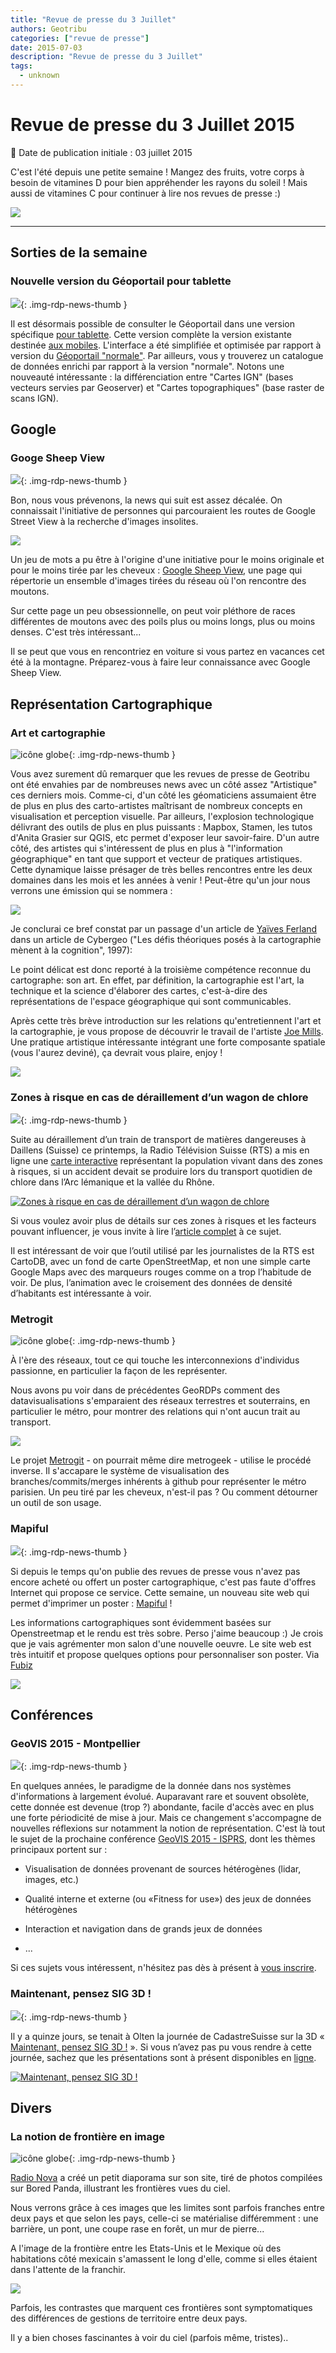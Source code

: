 ```yaml
---
title: "Revue de presse du 3 Juillet"
authors: Geotribu
categories: ["revue de presse"]
date: 2015-07-03
description: "Revue de presse du 3 Juillet"
tags:
  - unknown
---
```


# Revue de presse du 3 Juillet 2015

:calendar: Date de publication initiale : 03 juillet 2015

C'est l'été depuis une petite semaine ! Mangez des fruits, votre corps à besoin de vitamines D pour bien appréhender les rayons du soleil ! Mais aussi de vitamines C pour continuer à lire nos revues de presse :)

![](https://cdn.geotribu.fr/img/articles-blog-rdp/capture-ecran/orange_globe.jpg)

----

## Sorties de la semaine

### Nouvelle version du Géoportail pour tablette

![](https://cdn.geotribu.fr/img/logos-icones/entreprises_association/geoportail.png){: .img-rdp-news-thumb }

Il est désormais possible de consulter le Géoportail dans une version spécifique [pour tablette](http://tab.geoportail.fr/). Cette version complète la version existante destinée [aux mobiles](http://m.geoportail.fr/). L'interface a été simplifiée et optimisée par rapport à version du [Géoportail "normale"](https://www.geoportail.gouv.fr/accueil). Par ailleurs, vous y trouverez un catalogue de données enrichi par rapport à la version "normale". Notons une nouveauté intéressante : la différenciation entre "Cartes IGN" (bases vecteurs servies par Geoserver) et "Cartes topographiques" (base raster de scans IGN).

## Google

### Googe Sheep View

![](https://cdn.geotribu.fr/img/logos-icones/divers/sheep.png){: .img-rdp-news-thumb }

Bon, nous vous prévenons, la news qui suit est assez décalée. On connaissait l'initiative de personnes qui parcouraient les routes de Google Street View à la recherche d'images insolites.

[![](https://cdn.geotribu.fr/img/articles-blog-rdp/divers/sheep.jpg)](http://www.googlesheepview.com/)

Un jeu de mots a pu être à l'origine d'une initiative pour le moins originale et pour le moins tirée par les cheveux : [Google Sheep View](http://www.googlesheepview.com/), une page qui répertorie un ensemble d'images tirées du réseau où l'on rencontre des moutons.

Sur cette page un peu obsessionnelle, on peut voir pléthore de races différentes de moutons avec des poils plus ou moins longs, plus ou moins denses. C'est très intéressant...

Il se peut que vous en rencontriez en voiture si vous partez en vacances cet été à la montagne. Préparez-vous à faire leur connaissance avec Google Sheep View.

## Représentation Cartographique

### Art et cartographie

![icône globe](https://cdn.geotribu.fr/img/internal/icons-rdp-news/world.png "icône globe"){: .img-rdp-news-thumb }

Vous avez surement dû remarquer que les revues de presse de Geotribu ont été envahies par de nombreuses news avec un côté assez "Artistique" ces derniers mois. Comme-ci, d'un côté les géomaticiens assumaient être de plus en plus des carto-artistes maîtrisant de nombreux concepts en visualisation et perception visuelle. Par ailleurs, l'explosion technologique délivrant des outils de plus en plus puissants : Mapbox, Stamen, les tutos d'Anita Grasier sur QGIS, etc permet d'exposer leur savoir-faire. D'un autre côté, des artistes qui s'intéressent de plus en plus à "l'information géographique" en tant que support et vecteur de pratiques artistiques. Cette dynamique laisse présager de très belles rencontres entre les deux domaines dans les mois et les années à venir ! Peut-être qu'un jour nous verrons une émission qui se nommera :

![](https://cdn.geotribu.fr/img/articles-blog-rdp/capture-ecran/dessus_cartes.jpg)

Je conclurai ce bref constat par un passage d'un article de [Yaïves Ferland](https://cybergeo.revues.org/499) dans un article de Cybergeo ("Les défis théoriques posés à la cartographie mènent à la cognition", 1997):

Le point délicat est donc reporté à la troisième compétence reconnue du cartographe: son art. En effet, par définition, la cartographie est l'art, la technique et la science d'élaborer des cartes, c'est-à-dire des représentations de l'espace géographique qui sont communicables.

Après cette très brève introduction sur les relations qu'entretiennent l'art et la cartographie, je vous propose de découvrir le travail de l'artiste [Joe Mills](http://www.joemills.com/author/joemills/). Une pratique artistique intéressante intégrant une forte composante spatiale (vous l'aurez deviné), ça devrait vous plaire, enjoy !

![](https://cdn.geotribu.fr/img/articles-blog-rdp/capture-ecran/joe_mills.png)

### Zones à risque en cas de déraillement d’un wagon de chlore

![](https://cdn.geotribu.fr/img/logos-icones/heatmap.png){: .img-rdp-news-thumb }

Suite au déraillement d’un train de transport de matières dangereuses à Daillens (Suisse) ce printemps, la Radio Télévision Suisse (RTS) a mis en ligne une [carte interactive](http://rts-dataviz.s3-website.eu-central-1.amazonaws.com/petit-train-de-chlore/index.html?r=1610) représentant la population vivant dans des zones à risques, si un accident devait se produire lors du transport quotidien de chlore dans l’Arc lémanique et la vallée du Rhône.

[![Zones à risque en cas de déraillement d’un wagon de chlore](https://cdn.geotribu.fr/img/articles-blog-rdp/capture-ecran/accident-chlore.png "Zones à risque en cas de déraillement d’un wagon de chlore")](http://rts-dataviz.s3-website.eu-central-1.amazonaws.com/petit-train-de-chlore/index.html?r=1610)

Si vous voulez avoir plus de détails sur ces zones à risques et les facteurs pouvant influencer, je vous invite à lire l’[article complet](http://www.rts.ch/info/regions/6851235-un-accident-d-un-wagon-de-chlore-pourrait-intoxiquer-20-000-personnes.html) à ce sujet.

Il est intéressant de voir que l’outil utilisé par les journalistes de la RTS est CartoDB, avec un fond de carte OpenStreetMap, et non une simple carte Google Maps avec des marqueurs rouges comme on a trop l’habitude de voir. De plus, l’animation avec le croisement des données de densité d’habitants est intéressante à voir.

### Metrogit

![icône globe](https://cdn.geotribu.fr/img/internal/icons-rdp-news/world.png "icône globe"){: .img-rdp-news-thumb }

À l'ère des réseaux, tout ce qui touche les interconnexions d'individus passionne, en particulier la façon de les représenter.

Nous avons pu voir dans de précédentes GeoRDPs comment des datavisualisations s'emparaient des réseaux terrestres et souterrains, en particulier le métro, pour montrer des relations qui n'ont aucun trait au transport.

[![](https://cdn.geotribu.fr/img/articles-blog-rdp/divers/git.png)](https://github.com/vbarbaresi/MetroGit)

Le projet [Metrogit](https://github.com/vbarbaresi/MetroGit) - on pourrait même dire metrogeek - utilise le procédé inverse. Il s'accapare le système de visualisation des branches/commits/merges inhérents à github pour représenter le métro parisien. Un peu tiré par les cheveux, n'est-il pas ? Ou comment détourner un outil de son usage.

### Mapiful

![](https://cdn.geotribu.fr/img/logos-icones/entreprises_association/mapiful-logo.png){: .img-rdp-news-thumb }

Si depuis le temps qu'on publie des revues de presse vous n'avez pas encore acheté ou offert un poster cartographique, c'est pas faute d'offres Internet qui propose ce service. Cette semaine, un nouveau site web qui permet d'imprimer un poster : [Mapiful](https://www.mapiful.com/) !

Les informations cartographiques sont évidemment basées sur Openstreetmap et le rendu est très sobre. Perso j'aime beaucoup :) Je crois que je vais agrémenter mon salon d'une nouvelle oeuvre. Le site web est très intuitif et propose quelques options pour personnaliser son poster. Via [Fubiz](http://www.fubiz.net/2015/06/24/favorite-places-in-poster/)

![](https://cdn.geotribu.fr/img/articles-blog-rdp/capture-ecran/mapiful_0.png)

## Conférences

### GeoVIS 2015 - Montpellier

![](https://cdn.geotribu.fr/img/logos-icones/divers/conference.png){: .img-rdp-news-thumb }

En quelques années, le paradigme de la donnée dans nos systèmes d'informations à largement évolué. Auparavant rare et souvent obsolète, cette donnée est devenue (trop ?) abondante, facile d'accès avec en plus une forte périodicité de mise à jour. Mais ce changement s'accompagne de nouvelles réflexions sur notamment la notion de représentation. C'est là tout le sujet de la prochaine conférence [GeoVIS 2015 - ISPRS](http://www.isprs-geospatialweek2015.org/workshops/geovis/), dont les thèmes principaux portent sur :

- Visualisation de données provenant de sources hétérogènes (lidar, images, etc.)

- Qualité interne et externe (ou «Fitness for use») des jeux de données hétérogènes

- Interaction et navigation dans de grands jeux de données

- ...

Si ces sujets vous intéressent, n'hésitez pas dès à présent à [vous inscrire](http://www.isprs-geospatialweek2015.org/registration.html).

### Maintenant, pensez SIG 3D !

![](https://cdn.geotribu.fr/img/logos-icones/divers/suisse.png){: .img-rdp-news-thumb }

Il y a quinze jours, se tenait à Olten la journée de CadastreSuisse sur la 3D « [Maintenant, pensez SIG 3D !](http://www.kkva.ch/de/downloads/Flyer_SIG_3D_20150610_fr.pdf) ». Si vous n’avez pas pu vous rendre à cette journée, sachez que les présentations sont à présent disponibles en [ligne](http://www.cadastre.ch/internet/kataster/fr/home/av/news-av/3D/docu.html).

[![Maintenant, pensez SIG 3D !](https://cdn.geotribu.fr/img/articles-blog-rdp/capture-ecran/olten3d.png "Maintenant, pensez SIG 3D !")](http://www.cadastre.ch/internet/kataster/fr/home/av/news-av/3D/docu.html)

## Divers

### La notion de frontière en image

![icône globe](https://cdn.geotribu.fr/img/internal/icons-rdp-news/world.png "icône globe"){: .img-rdp-news-thumb }

[Radio Nova](http://www.novaplanet.com/novamag/galerie-la-notion-de-frontiere-en-image) a créé un petit diaporama sur son site, tiré de photos compilées sur Bored Panda, illustrant les frontières vues du ciel.

Nous verrons grâce à ces images que les limites sont parfois franches entre deux pays et que selon les pays, celle-ci se matérialise différemment : une barrière, un pont, une coupe rase en forêt, un mur de pierre...

A l'image de la frontière entre les Etats-Unis et le Mexique où des habitations côté mexicain s'amassent le long d'elle, comme si elles étaient dans l'attente de la franchir.

[![](https://cdn.geotribu.fr/img/articles-blog-rdp/divers/nova.jpg)](http://www.novaplanet.com/novamag/galerie-la-notion-de-frontiere-en-image)

Parfois, les contrastes que marquent ces frontières sont symptomatiques des différences de gestions de territoire entre deux pays.

Il y a bien choses fascinantes à voir du ciel (parfois même, tristes)..
